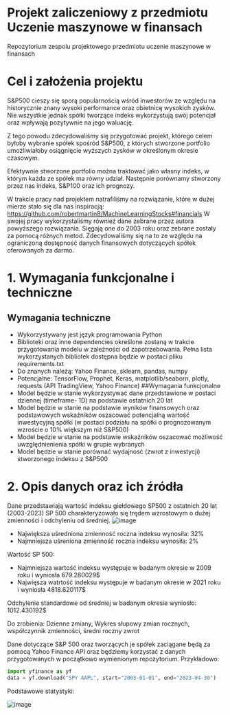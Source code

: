 # Projekt zaliczeniowy z przedmiotu Uczenie maszynowe w finansach
Repozytorium zespolu projektowego przedmiotu uczenie maszynowe w finansach 

# Cel i założenia projektu

S&P500 cieszy się sporą popularnością wśród inwestorów ze względu na historycznie znany wysoki performance oraz obietnicę wysokich zysków.
Nie wszystkie jednak spółki tworzące indeks wykorzystują swój potencjał oraz wpływają pozytywnie na jego waluację.

Z tego powodu zdecydowaliśmy się przygotować projekt, którego celem byłoby wybranie spółek spośród S&P500, z których stworzone portfolio umożliwiałoby osiągnięcie wyższych zysków w określonym okresie czasowym.

Efektywnie stworzone portfolio można traktować jako własny indeks, w którym każda ze spółek ma równy udział.
Następnie porównamy stworzony przez nas indeks, S&P100 oraz ich prognozy.

W trakcie pracy nad projektem natrafiliśmy na rozwiązanie, które w dużej mierze stało się dla nas inspiracją:
https://github.com/robertmartin8/MachineLearningStocks#financials
W swojej pracy wykorzystaliśmy również dane zebrane przez autora powyższego rozwiązania. Sięgają one do 2003 roku oraz zebrane zostały za pomocą różnych metod.
Zdecydowaliśmy się na to ze względu na ograniczoną dostępnosć danych finansowych dotyczących spółek oferowanych za darmo.

# 1. Wymagania funkcjonalne i techniczne
## Wymagania techniczne
- Wykorzystywany jest język programowania Python
- Biblioteki oraz inne dependencies określone zostaną w trakcie przygotowania modelu w zależności od zapotrzebowania. Pełna lista wykorzystanych bibliotek dostępna będzie w postaci pliku requirements.txt
- Do znanych należą: Yahoo Finance, sklearn, pandas, numpy 
- Potencjalne: TensorFlow, Prophet, Keras, matplotlib/seaborn, plotly, requests (API TradingView, Yahoo Finance)
##Wymagania funkcjonalne
- Model będzie w stanie wykorzystywać dane przedstawione w postaci dziennej (timeframe- 1D) na podstawie ostatnich 20 lat
- Model będzie w stanie na podstawie wyników finansowych oraz podstawowych wskaźników oszacować potencjalną wartość inwestycyjną spółki (w postaci podziału na spółki o prognozowanym wzroście o 10% większym niż S&P500)
- Model będzie w stanie na podstawie wskaźników oszacować możliwość uwzględnienienia spółki w grupie wybranych
- Model będzie w stanie porównać wydajnosć (zwrot z inwestycji) stworzonego indeksu z S&P500


# 2. Opis danych oraz ich źródła
Dane przedstawiają wartość indeksu giełdowego SP500 z ostatnich 20 lat (2003-2023)
SP 500 charakteryzowało się trędem wzrostowym o dużej zmienności i odchyleniu od średniej.
![image](https://user-images.githubusercontent.com/63823444/228917161-e3b4664e-d0c9-4fd6-b0c9-759c9d3a4715.png)


- Największa uśredniona zmienność roczna indeksu wynosiła: 32%
- Najmniejsza uśreniona zmienność roczna indeksu wynosiła: 2%

Wartość SP 500:
- Najmniejsza wartość indeksu występuje w badanym okresie w 2009 roku i wyniosła 679.280029$
- Najwięsza watrtość indeksu występuje w badanym okresie w 2021 roku i wyniosła 4818.620117$

Odchylenie standardowe od średniej w badanym okresie wyniosło: 1012.430192$

Do zrobienia: Dzienne zmiany, Wykres słupowy zmian rocznych, współczynnik zmienności, średni roczny zwrot


Dane dotyczące S&P 500 oraz tworzących je spółek zaciągane będą za pomocą Yahoo Finance API oraz będziemy korzystać z danych przygotowanych w początkowo wymienionym repozytorium.
Przykładowo:
```python
import yfinance as yf
data = yf.download("SPY AAPL", start="2003-01-01", end="2023-04-30")
```
Podstawowe statystyki:

![image](https://user-images.githubusercontent.com/63823444/232218363-00bd74cc-426d-4c1c-b378-2e03a3ca5cd1.png)

